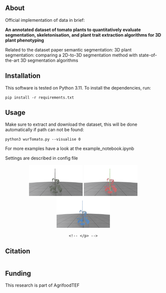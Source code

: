 <!-- # Robot harvester: works perfect
![robot](assets/example.jpg "robot")
> **Robot harvester: works perfect**\
> Me Myself, Some Supervisor, Some Other Person
> Paper: https://todo.nl -->

## About
Official implementation of data in brief: 

**An annotated dataset of tomato plants to quantitatively evaluate segmentation, skeletonisation, and plant trait extraction algorithms for 3D plant phenotyping**

Related to the dataset paper semantic segmentation:
3D plant segmentation: comparing a 2D-to-3D segmentation method with state-of-the-art 3D segmentation algorithms

## Installation
This software is tested on Python 3.11. To install the dependencies, run:
```
pip install -r requirements.txt
```

## Usage
Make sure to extract and download the dataset, this will be done automatically if path can not be found:
```
python3 wurTomato.py --visualise 0
```
For more examples have a look at the example_notebook.ipynb

Settings are described in config file

<center>
    <p align="center">
        <img src="Resources/3D_tomato_plant.png" height="100" />
        <img src="Resources/3D_tomato_plant_semantic.png" height="100" />
        <img src="Resources/3D_tomato_plant_skeleton.png" height="100" />

    <!-- </p> -->
</center>

## Citation
```

```

## Funding
This research is part of AgrifoodTEF
